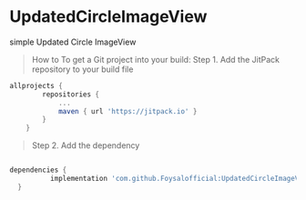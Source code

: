 # UpdatedCircleImageView
simple Updated Circle ImageView

> How to
To get a Git project into your build:
Step 1. Add the JitPack repository to your build file

```gradle
allprojects {
		repositories {
			...
			maven { url 'https://jitpack.io' }
		}
	}
  ```
  
  >Step 2. Add the dependency
  
  ```gradle
  
  dependencies {
	        implementation 'com.github.Foysalofficial:UpdatedCircleImageView:Tag'
	}
  
  ```
